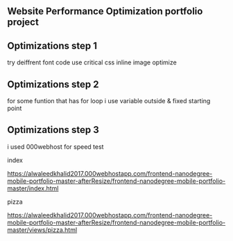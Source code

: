 ## Website Performance Optimization portfolio project

## Optimizations step 1

try deiffrent font code 
use critical css inline 
image optimize 

## Optimizations step 2
for some funtion that has for loop
i use variable outside & fixed starting point

## Optimizations step 3

i used 000webhost for speed test 

index

https://alwaleedkhalid2017.000webhostapp.com/frontend-nanodegree-mobile-portfolio-master-afterResize/frontend-nanodegree-mobile-portfolio-master/index.html

pizza

https://alwaleedkhalid2017.000webhostapp.com/frontend-nanodegree-mobile-portfolio-master-afterResize/frontend-nanodegree-mobile-portfolio-master/views/pizza.html
